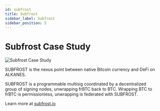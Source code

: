 ```yaml
---
id: subfrost
title: Subfrost
sidebar_label: Subfrost
sidebar_position: 5
---
```


# Subfrost Case Study

<div style={{ marginTop: '40px', marginBottom: '2rem' }}>
  <img 
    src="/img/subfrost.png"
    alt="Subfrost Case Study"
    style={{
      width: '100%',
      height: '300px',
      objectFit: 'cover',
      borderRadius: '8px'
    }}
  />
</div>

SUBFROST is the nexus point between native Bitcoin currency and DeFi on ALKANES.

SUBFROST is a programmable multisig coordinated by a decentralized group of signing nodes, unwrapping frBTC back to BTC. Wrapping BTC to frBTC is permissionless, unwrapping is federated with SUBFROST.

Learn more at [subfrost.io](https://subfrost.io/)
